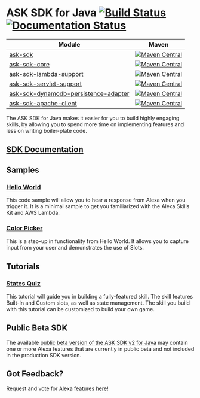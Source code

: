 # ASK SDK for Java [![Build Status](https://travis-ci.org/alexa/alexa-skills-kit-sdk-for-java.png?branch=2.0.x)](https://travis-ci.org/alexa/alexa-skills-kit-sdk-for-java) [![Documentation Status](https://readthedocs.org/projects/alexa-skills-kit-sdk-for-java/badge/?version=latest)](https://alexa-skills-kit-sdk-for-java.readthedocs.io/en/latest/?badge=latest)

| Module       | Maven           |
| ------------- | ------------- |
|[ask-sdk](./ask-sdk)| [![Maven Central](https://img.shields.io/maven-central/v/com.amazon.alexa/ask-sdk/2.svg)](http://mvnrepository.com/artifact/com.amazon.alexa/ask-sdk)| 
|[ask-sdk-core](./ask-sdk-core)| [![Maven Central](https://img.shields.io/maven-central/v/com.amazon.alexa/ask-sdk-core/2.svg)](http://mvnrepository.com/artifact/com.amazon.alexa/ask-sdk-core)| 
|[ask-sdk-lambda-support](./ask-sdk-lambda-support)| [![Maven Central](https://img.shields.io/maven-central/v/com.amazon.alexa/ask-sdk-lambda-support/2.svg)](http://mvnrepository.com/artifact/com.amazon.alexa/ask-sdk-lambda-support)| 
|[ask-sdk-servlet-support](./ask-sdk-servlet-support)| [![Maven Central](https://img.shields.io/maven-central/v/com.amazon.alexa/ask-sdk-servlet-support/2.svg)](http://mvnrepository.com/artifact/com.amazon.alexa/ask-sdk-servlet-support)| 
|[ask-sdk-dynamodb-persistence-adapter](./ask-sdk-dynamodb-persistence-adapter)| [![Maven Central](https://img.shields.io/maven-central/v/com.amazon.alexa/ask-sdk-dynamodb-persistence-adapter/2.svg)](http://mvnrepository.com/artifact/com.amazon.alexa/ask-sdk-dynamodb-persistence-adapter)| 
|[ask-sdk-apache-client](./ask-sdk-apache-client)| [![Maven Central](https://img.shields.io/maven-central/v/com.amazon.alexa/ask-sdk-apache-client/2.svg)](http://mvnrepository.com/artifact/com.amazon.alexa/ask-sdk-apache-client)| 

The ASK SDK for Java makes it easier for you to build highly engaging skills, by allowing you to spend more time on implementing features and less on writing boiler-plate code.

## [SDK Documentation](https://alexa-skills-kit-sdk-for-java.readthedocs.io/en/latest/)

## Samples
### [Hello World](https://github.com/alexa/alexa-skills-kit-sdk-for-java/tree/2.0.x/samples/helloworld)
  This code sample will allow you to hear a response from Alexa when you trigger it. It is a minimal sample to get you familiarized with the Alexa Skills Kit and AWS Lambda.

### [Color Picker](https://github.com/alexa/alexa-skills-kit-sdk-for-java/tree/2.0.x/samples/colorpicker)
  This is a step-up in functionality from Hello World. It allows you to capture input from your user and demonstrates the use of Slots.

## Tutorials
### [States Quiz](https://github.com/alexa/skill-sample-java-quiz-game)
  This tutorial will guide you in building a fully-featured skill. The skill features Built-In and Custom slots, as well as state management. The skill you build with this tutorial can be customized to build your own game.

## Public Beta SDK
The available [public beta version of the ASK SDK v2 for Java](https://github.com/alexa/alexa-skills-kit-sdk-for-java/tree/2.x_public-beta) may contain one or more Alexa features that are currently in public beta and not included in the production SDK version.

## Got Feedback?
Request and vote for Alexa features [here](https://alexa.uservoice.com/forums/906892-alexa-skills-developer-voice-and-vote)!
